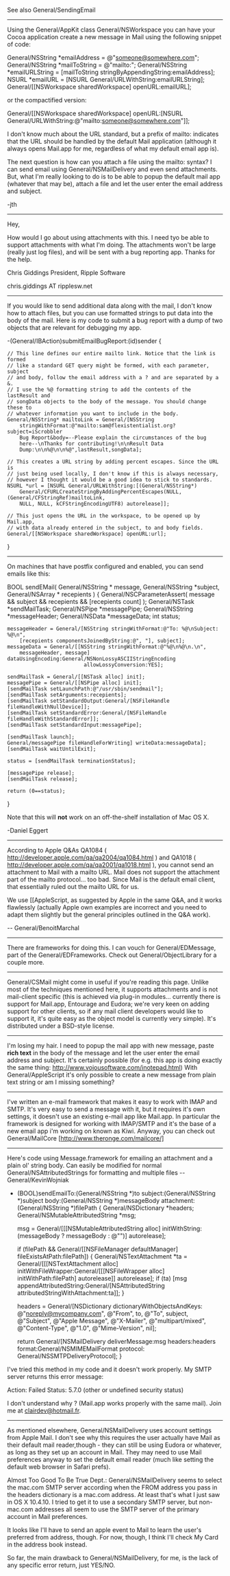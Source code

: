 See also General/SendingEmail

----

Using the General/AppKit class General/NSWorkspace you can have your Cocoa application create a new message in Mail using the following snippet of code:

    

General/NSString *emailAddress = @"someone@somewhere.com";
General/NSString *mailToString = @"mailto:";
General/NSString *emailURLString = [mailToString stringByAppendingString:emailAddress];
NSURL *emailURL = [NSURL General/URLWithString:emailURLString];
General/[[NSWorkspace sharedWorkspace] openURL:emailURL];



or the compactified version:

    

General/[[NSWorkspace sharedWorkspace] openURL:[NSURL General/URLWithString:@"mailto:someone@somewhere.com"]];



I don't know much about the URL standard, but a prefix of mailto: indicates that the URL should be handled by the default Mail application (although it always opens Mail.app for me, regardless of what my default email app is).  



The next question is how can you attach a file using the mailto: syntax? I can send email using General/NSMailDelivery and even send attachments. But, what I'm really looking to do is to be able to popup the default mail app (whatever that may be), attach a file and let the user enter the email address and subject. 

-jth

----
Hey,

How would I go about using attachments with this.  I need tyo be able to support attachments with what I'm doing.  The attachments won't be large (really just log files), and will be sent with a bug reporting app.  Thanks for the help.

Chris Giddings
President, Ripple Software


chris.giddings AT ripplesw.net

----

If you would like to send additional data along with the mail, I don't know how to attach files, but you can use formatted strings to put data into the body of the mail. Here is my code to submit a bug report with a dump of two objects that are relevant for debugging my app.

    

-(General/IBAction)submitEmailBugReport:(id)sender
{

    // This line defines our entire mailto link. Notice that the link is formed
    // like a standard GET query might be formed, with each parameter, subject
    // and body, follow the email address with a ? and are separated by a &.
    // I use the %@ formatting string to add the contents of the lastResult and
    // songData objects to the body of the message. You should change these to
    // whatever information you want to include in the body.
    General/NSString* mailtoLink = General/[NSString
        stringWithFormat:@"mailto:sam@flexistentialist.org?subject=iScrobbler
        Bug Report&body=--Please explain the circumstances of the bug
        here--\nThanks for contributing!\n\nResult Data
        Dump:\n\n%@\n\n%@",lastResult,songData];
    
    // This creates a URL string by adding percent escapes. Since the URL is
    // just being used locally, I don't know if this is always necessary,
    // however I thought it would be a good idea to stick to standards.
    NSURL *url = [NSURL General/URLWithString:[(General/NSString*)
        General/CFURLCreateStringByAddingPercentEscapes(NULL, (General/CFStringRef)mailtoLink,
        NULL, NULL, kCFStringEncodingUTF8) autorelease]];

    // This just opens the URL in the workspace, to be opened up by Mail.app,
    // with data already entered in the subject, to and body fields.
    General/[[NSWorkspace sharedWorkspace] openURL:url];

}



----

On machines that have postfix configured and enabled, you can send emails like this:

    
BOOL sendEMail( General/NSString * message, General/NSString *subject, General/NSArray * recepients )
{
	General/NSCParameterAssert( message && subject && recepients && [recepients count] );
	General/NSTask *sendMailTask;
	General/NSPipe *messagePipe;
	General/NSString *messageHeader;
	General/NSData *messageData;
	int status;
	
	messageHeader = General/[NSString stringWithFormat:@"To: %@\nSubject: %@\n",
		[recepients componentsJoinedByString:@", "], subject];
	messageData = General/[[NSString stringWithFormat:@"%@\n%@\n.\n",
		messageHeader, message] dataUsingEncoding:General/NSNonLossyASCIIStringEncoding
							 allowLossyConversion:YES];
	
	sendMailTask = General/[[NSTask alloc] init];
	messagePipe = General/[[NSPipe alloc] init];
	[sendMailTask setLaunchPath:@"/usr/sbin/sendmail"];
	[sendMailTask setArguments:recepients];
	[sendMailTask setStandardOutput:General/[NSFileHandle fileHandleWithNullDevice]];
	[sendMailTask setStandardError:General/[NSFileHandle fileHandleWithStandardError]];
	[sendMailTask setStandardInput:messagePipe];
	
	[sendMailTask launch];
	General/messagePipe fileHandleForWriting] writeData:messageData];
	[sendMailTask waitUntilExit];
	
	status = [sendMailTask terminationStatus];
	
	[messagePipe release];
	[sendMailTask release];
	
	return (0==status);
}


Note that this will **not** work on an off-the-shelf installation of Mac OS X.

-Daniel Eggert

----

According to Apple Q&As QA1084 ( http://developer.apple.com/qa/qa2004/qa1084.html ) and QA1018 ( http://developer.apple.com/qa/qa2001/qa1018.html ), you cannot send an attachment to Mail with a mailto URL. Mail does not support the attachment part of the mailto protocol... too bad.
Since Mail is the default email client, that essentially ruled out the mailto URL for us.

We use [[AppleScript, as suggested by Apple in the same Q&A, and it works flawlessly (actually Apple own examples are incorrect and you need to adapt them slightly but the general principles outlined in the Q&A work).

-- General/BenoitMarchal

----

There are frameworks for doing this. I can vouch for General/EDMessage, part of the General/EDFrameworks. Check out General/ObjectLibrary for a couple more.

----

General/CSMail might come in useful if you're reading this page. Unlike most of the techniques mentioned here, it supports attachments and is not mail-client specific (this is achieved via plug-in modules... currently there is support for Mail.app, Entourage and Eudora; we're very keen on adding support for other clients, so if any mail client developers would like to support it, it's quite easy as the object model is currently very simple). It's distributed under a BSD-style license.

----

I'm losing my hair. I need to popup the mail app with new message, paste **rich text** in the body of the message and let the user enter the email address and subject. It's certainly possible (for e.g. this app is doing exactly the same thing: http://www.vojousoftware.com/inotepad.html)
With General/AppleScript it's only possible to create a new message from plain text string or am I missing something?

----

I've written an e-mail framework that makes it easy to work with IMAP and SMTP. It's very easy to send a message with it, but it requires it's own settings, it doesn't use an existing e-mail app like Mail.app. In particular the framework is designed for working with IMAP/SMTP and it's the base of a new email app i'm working on known as Kiwi. Anyway, you can check out General/MailCore [http://www.theronge.com/mailcore/]

----

Here's code using Message.framework for emailing an attachment and a plain ol' string body. Can easily be modified for normal General/NSAttributedStrings for formatting and multiple files --General/KevinWojniak

    
+ (BOOL)sendEmailTo:(General/NSString *)to subject:(General/NSString *)subject body:(General/NSString *)messageBody attachment:(General/NSString *)filePath
{
	General/NSDictionary *headers;
	General/NSMutableAttributedString *msg;
	
	msg = General/[[[NSMutableAttributedString alloc] initWithString:(messageBody ? messageBody : @"")] autorelease];
	
	if (filePath && General/[[NSFileManager defaultManager] fileExistsAtPath:filePath])
	{
		General/NSTextAttachment *ta = General/[[[NSTextAttachment alloc] initWithFileWrapper:General/[[[NSFileWrapper alloc] initWithPath:filePath] autorelease]] autorelease];
		if (ta)
			[msg appendAttributedString:General/[NSAttributedString attributedStringWithAttachment:ta]];
	}
	
	headers = General/[NSDictionary dictionaryWithObjectsAndKeys:
		@"noreply@mycompany.com", @"From",
		to, @"To",
		subject, @"Subject",
		@"Apple Message", @"X-Mailer",
		@"multipart/mixed", @"Content-Type",
		@"1.0", @"Mime-Version",
		nil];
	
	return General/[NSMailDelivery deliverMessage:msg
								  headers:headers
								   format:General/NSMIMEMailFormat
								 protocol: General/NSSMTPDeliveryProtocol];
}


I've tried this method in my code and it doesn't work properly. My SMTP server returns this error message:

 Action: Failed
 Status: 5.7.0 (other or undefined security status)

I don't understand why ? (Mail.app works properly with the same mail).
Join me at clairdev@hotmail.fr.


----

As mentioned elsewhere, General/NSMailDelivery uses account settings from Apple Mail. I don't see why this requires the user actually have Mail as their default mail reader,though - they can still be using Eudora or whatever, as long as they set up an account in Mail. They may need to use Mail preferences anyway to set the default email reader (much like setting the default web browser in Safari prefs).

Almost Too Good To Be True Dept.: General/NSMailDelivery seems to select the mac.com SMTP server according when the FROM address you pass in the headers dictionary is a mac.com address. At least that's what I just saw in OS X 10.4.10. I tried to get it to use a secondary SMTP server, but non-mac.com addresses all seem to use the SMTP server of the primary account in Mail preferences.

It looks like I'll have to send an apple event to Mail to learn the user's preferred from address, though. For now, though, I think I'll check My Card in the address book instead.

So far, the main drawback to General/NSMailDelivery, for me, is the lack of any specific error return, just YES/NO.